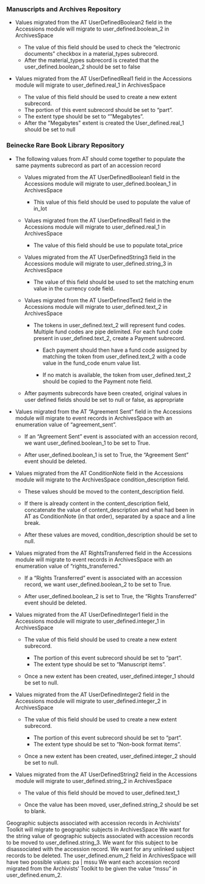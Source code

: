 ### Manuscripts and Archives Repository

- Values migrated from the AT UserDefinedBoolean2 field in the Accessions module
  will migrate to user_defined.boolean_2 in ArchivesSpace

  - The value of this field should be used to check the “electronic documents” checkbox in a material_types subrecord.
  - After the material_types subrecord is created that the user_defined.boolean_2 should be set to false

- Values migrated from the AT UserDefinedReal1 field in the Accessions module will migrate to user_defined.real_1 in ArchivesSpace
  - The value of this field should be used to create a new extent subrecord.
  - The portion of this event subrecord should be set to “part”.
  - The extent type should be set to “”Megabytes”.
  - After the "Megabytes" extent is created the User_defined.real_1 should be set to null



### Beinecke Rare Book Library Repository

- The following values from AT should come together to populate the same payments subrecord as part of an accession record

  - Values migrated from the AT UserDefinedBoolean1 field in the Accessions module
    will migrate to user_defined.boolean_1 in ArchivesSpace

    - This value of this field should be used to populate the value of in_lot

  - Values migrated from the AT UserDefinedReal1 field in the Accessions module
    will migrate to user_defined.real_1 in ArchivesSpace

    - The value of this field should be use to populate total_price

  - Values migrated from the AT UserDefinedString3 field in the Accessions module
    will migrate to user_defined.string_3 in ArchivesSpace

    - The value of this field should be used to set the matching enum value in  the currency code field.

  - Values migrated from the AT UserDefinedText2 field in the Accessions module
    will migrate to user_defined.text_2 in ArchivesSpace

    - The tokens in user_defined.text_2 will represent fund codes. Multiple fund codes are pipe delimited.
      For each fund code present in user_defined.text_2, create a Payment subrecord.

        - Each payment should then have a fund code assigned by matching the token from user_defined.text_2
          with a code value in the fund_code enum value list.

        - If no match is available, the token from user_defined.text_2 should be copied to the Payment note field.

  - After payments subrecords have been created,
    original values in user defined fields should be set to null or false, as appropriate


- Values migrated from the AT “Agreement Sent” field in the Accessions module
  will migrate to event records in ArchivesSpace with an enumeration value of “agreement_sent”.

  - If an “Agreement Sent” event is associated with an accession record,
    we want user_defined.boolean_1 to be set to True.

  - After user_defined.boolean_1 is set to True, the “Agreement Sent” event should be deleted.


- Values migrated from the AT ConditionNote field in the Accessions module
  will migrate to the ArchivesSpace condition_description field.

  - These values should be moved to the content_description field.

  - If there is already content in the content_description field,
    concatenate the value of content_description and what had been in AT as ConditionNote (in that order),
    separated by a space and a line break.

  - After these values are moved, condition_description should be set to null.


- Values migrated from the AT RightsTransferred field in the Accessions module
  will migrate to event records in ArchivesSpace with an enumeration value of “rights_transferred.”

  - If a “Rights Transferred” event is associated with an accession record, we want user_defined.boolean_2 to be set to True.

  - After user_defined.boolean_2 is set to True, the “Rights Transferred” event should be deleted.


- Values migrated from the AT UserDefinedInteger1 field in the Accessions module
  will migrate to user_defined.integer_1 in ArchivesSpace

  - The value of this field should be used to create a new extent subrecord.
    - The portion of this event subrecord should be set to “part”.
    - The extent type should be set to “Manuscript items”.

  - Once a new extent has been created, user_defined.integer_1 should be set to null.


- Values migrated from the AT UserDefinedInteger2 field in the Accessions module
  will migrate to user_defined.integer_2 in ArchivesSpace

  - The value of this field should be used to create a new extent subrecord.
    - The portion of this event subrecord should be set to “part”.
    - The extent type should be set to “Non-book format items”.

  - Once a new extent has been created, user_defined.integer_2 should be set to null.


- Values migrated from the AT UserDefinedString2 field in the Accessions module
  will migrate to user_defined.string_2 in ArchivesSpace

  - The value of this field should be moved to user_defined.text_1

  - Once the value has been moved, user_defined.string_2 should be set to blank.


Geographic subjects associated with accession records in Archivists’ Toolkit will migrate to geographic subjects in ArchivesSpace
We want for the string value of geographic subjects associated with accession records to be moved to user_defined.string_3.
We want for this subject to be disassociated with the accession record.
We want for any unlinked subject records to be deleted.
The user_defined.enum_2 field in ArchivesSpace will have two possible values: pa | mssu
We want each accession record migrated from the Archivists’ Toolkit to be given the value “mssu” in user_defined.enum_2.
